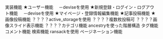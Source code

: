 実装機能
★ユーザー機能
　－deviseを使用
★新規登録・ログイン・ログアウト機能
　－deviseを使用
★マイページ・登録情報編集機能
★記事投稿機能
★画像投稿機能
？？？？active_storageを使用
？？？？複数枚投稿可
？？？？画像スライド表示機能
？？？？カテゴリ機能
ancestryを使った階層構造
タグ機能
コメント機能
検索機能
ransackを使用
ページネーション機能